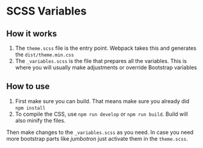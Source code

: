 # SCSS Variables

## How it works

1. The `theme.scss` file is the entry point. Webpack takes this and generates the  `dist/theme.min.css`
1. The `_variables.scss` is the file that prepares all the variables. This is where you will usually make adjustments or override Bootstrap variables

## How to use

1. First make sure you can build. That means make sure you already did `npm install` 
1. To compile the CSS, use `npm run develop` or `npm run build`. Build will also minify the files.

Then make changes to the `_variables.scss` as you need. In case you need more bootstrap parts like _jumbotron_ just activate them in the `theme.scss`.